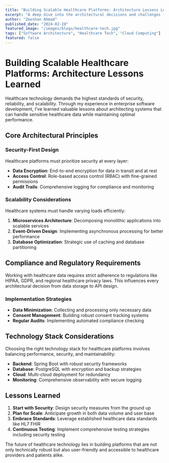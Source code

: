 ```yaml
---
title: "Building Scalable Healthcare Platforms: Architecture Lessons Learned"
excerpt: "A deep dive into the architectural decisions and challenges faced when building enterprise healthcare platforms, focusing on security, compliance, and scalability."
author: "Zeeshan Ahmad"
published_date: "2024-02-28"
featured_image: "/images/blogs/healthcare-tech.jpg"
tags: ["Software Architecture", "Healthcare Tech", "Cloud Computing"]
featured: false
---
```


# Building Scalable Healthcare Platforms: Architecture Lessons Learned

Healthcare technology demands the highest standards of security, reliability, and scalability. Through my experience in enterprise software development, I've learned valuable lessons about architecting systems that can handle sensitive healthcare data while maintaining optimal performance.

## Core Architectural Principles

### Security-First Design

Healthcare platforms must prioritize security at every layer:

- **Data Encryption**: End-to-end encryption for data in transit and at rest
- **Access Control**: Role-based access control (RBAC) with fine-grained permissions
- **Audit Trails**: Comprehensive logging for compliance and monitoring

### Scalability Considerations

Healthcare systems must handle varying loads efficiently:

1. **Microservices Architecture**: Decomposing monolithic applications into scalable services
2. **Event-Driven Design**: Implementing asynchronous processing for better performance
3. **Database Optimization**: Strategic use of caching and database partitioning

## Compliance and Regulatory Requirements

Working with healthcare data requires strict adherence to regulations like HIPAA, GDPR, and regional healthcare privacy laws. This influences every architectural decision from data storage to API design.

### Implementation Strategies

- **Data Minimization**: Collecting and processing only necessary data
- **Consent Management**: Building robust consent tracking systems
- **Regular Audits**: Implementing automated compliance checking

## Technology Stack Considerations

Choosing the right technology stack for healthcare platforms involves balancing performance, security, and maintainability:

- **Backend**: Spring Boot with robust security frameworks
- **Database**: PostgreSQL with encryption and backup strategies
- **Cloud**: Multi-cloud deployment for redundancy
- **Monitoring**: Comprehensive observability with secure logging

## Lessons Learned

1. **Start with Security**: Design security measures from the ground up
2. **Plan for Scale**: Anticipate growth in both data volume and user base
3. **Embrace Standards**: Leverage established healthcare data standards like HL7 FHIR
4. **Continuous Testing**: Implement comprehensive testing strategies including security testing

The future of healthcare technology lies in building platforms that are not only technically robust but also user-friendly and accessible to healthcare providers and patients alike.
